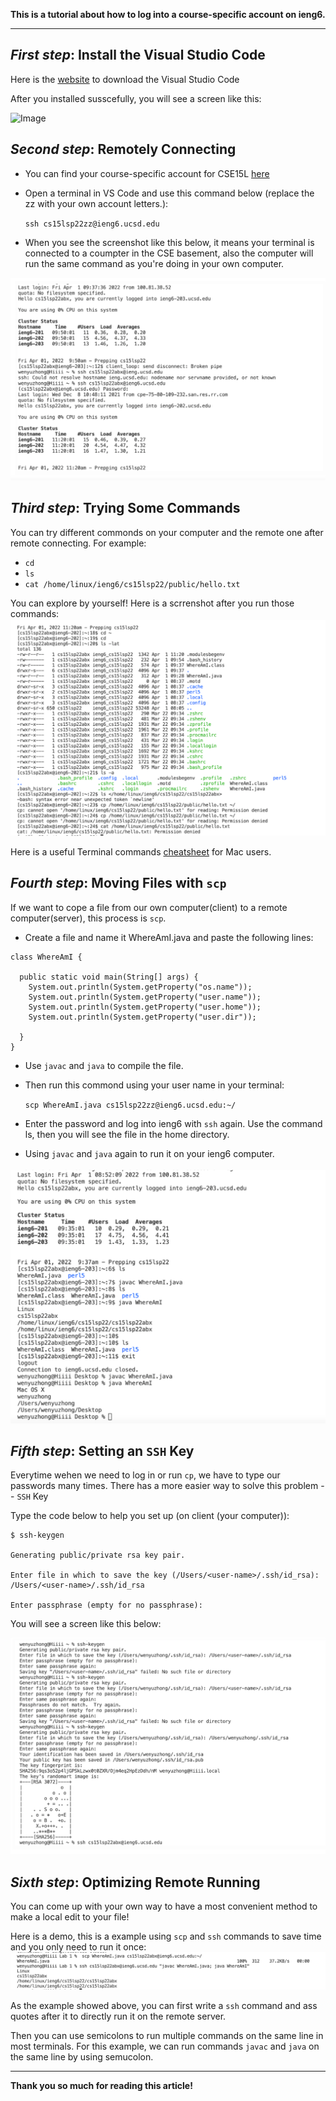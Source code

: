 __This is a tutorial about how to log into a course-specific account on ieng6.__

---
## *First step*: Install the Visual Studio Code

Here is the [website](https://code.visualstudio.com/) to download the Visual Studio Code

After you installed susscefully, you will see a screen like this:

![Image](https://code.visualstudio.com/assets/docs/getstarted/tips-and-tricks/getstarted_page.png)
 
## *Second step*: Remotely Connecting

* You can find your course-specific account for CSE15L [here](https://sdacs.ucsd.edu/~icc/index.php)

* Open a terminal in VS Code and use this command below (replace the zz with your own account letters.):

  `ssh cs15lsp22zz@ieng6.ucsd.edu`

 * When you see the screenshot like this below, it means your terminal is connected to a coumpter in the CSE basement, also the computer will run the same command as you're doing in your own computer.

 ![Image](4.png)

## *Third step*: Trying Some Commands

You can try different commonds on your computer and the remote one after remote connecting. For example:

* `cd`
* `ls`
*  `cat /home/linux/ieng6/cs15lsp22/public/hello.txt`

You can explore by yourself! Here is a scrrenshot after you run those commands:
![Image](5.png)

Here is a useful Terminal commands [cheatsheet](https://www.makeuseof.com/tag/mac-terminal-commands-cheat-sheet/) for Mac users.

## *Fourth step*: Moving Files with `scp`

If we want to cope a file from our own computer(client) to a remote computer(server), this process is `scp`.

* Create a file and name it WhereAmI.java and paste the following lines:

```
class WhereAmI {

  public static void main(String[] args) {
    System.out.println(System.getProperty("os.name"));
    System.out.println(System.getProperty("user.name"));
    System.out.println(System.getProperty("user.home"));
    System.out.println(System.getProperty("user.dir"));

  }
}
```

* Use `javac` and `java` to compile the file. 

* Then run this commond using your user name in your terminal:

    `scp WhereAmI.java cs15lsp22zz@ieng6.ucsd.edu:~/`

* Enter the password and log into ieng6 with `ssh` again. Use the command ls, then you will see the file in the home directory. 

* Using `javac` and `java` again to run it on your ieng6 computer.

![image](6.png)

## *Fifth step*: Setting an `SSH` Key

Everytime wehen we need to log in or run `cp`, we have to type our passwords many times. There has a more easier way to solve this problem --  `SSH` Key

Type the code below to help you set up (on client (your computer)):

```
$ ssh-keygen

Generating public/private rsa key pair.

Enter file in which to save the key (/Users/<user-name>/.ssh/id_rsa): /Users/<user-name>/.ssh/id_rsa

Enter passphrase (empty for no passphrase): 
```

You will see a screen like this below:

![](7.png)

## *Sixth step*: Optimizing Remote Running

You can come up with your own way to have a most convenient method to make a local edit to your file!

Here is a demo, this is a example using `scp` and `ssh` commands to save time and you only need to run it once:
![](Optimizing.png)

As the example showed above, you can first write a `ssh` command and ass quotes after it to directly run it on the remote server.

Then you can use semicolons to run multiple commands on the same line in most terminals. 
For this example, we can run commands `javac` and `java` on the same line by using semucolon.

---
**Thank you so much for reading this article!**









